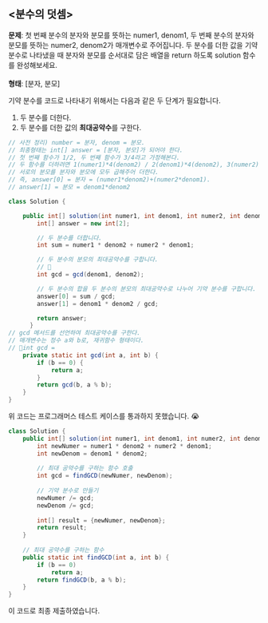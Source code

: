 <h2><분수의 덧셈></h2>
  
**문제**: 첫 번째 분수의 분자와 분모를 뜻하는 numer1, denom1, 두 번째 분수의 분자와 분모를 뜻하는 numer2, denom2가 매개변수로 주어집니다. 두 분수를 더한 값을 기약 분수로 나타냈을 때 분자와 분모를 순서대로 담은 배열을 return 하도록 solution 함수를 완성해보세요.
<br><br>**형태**: [분자, 분모]


기약 분수를 코드로 나타내기 위해서는 다음과 같은 두 단계가 필요합니다.

1. 두 분수를 더한다.
2. 두 분수를 더한 값의 **최대공약수**를 구한다.
```java
// 사전 정리) number = 분자, denom = 분모.
// 최종형태는 int[] answer = [분자, 분모]가 되어야 한다.
// 첫 번째 함수가 1/2, 두 번째 함수가 3/4라고 가정해본다.
// 두 함수를 더하려면 1(numer1)*4(denom2) / 2(denom1)*4(denom2), 3(numer2)*2(denom1) / 4(denom2)*2(denom1).
// 서로의 분모를 분자와 분모에 모두 곱해주어 더한다.
// 즉, answer[0] = 분자 = (numer1*denom2)+(numer2*denom1).
// answer[1] = 분모 = denom1*denom2
```
```java
class Solution {

    public int[] solution(int numer1, int denom1, int numer2, int denom2) {
        int[] answer = new int[2];

        // 두 분수를 더합니다.
        int sum = numer1 * denom2 + numer2 * denom1;

        // 두 분수의 분모의 최대공약수를 구합니다.
        // 🔖
        int gcd = gcd(denom1, denom2);

        // 두 분수의 합을 두 분수의 분모의 최대공약수로 나누어 기약 분수를 구합니다.
        answer[0] = sum / gcd;
        answer[1] = denom1 * denom2 / gcd;

        return answer;
      }
// gcd 메서드를 선언하여 최대공약수를 구한다.
// 매개변수는 정수 a와 b로, 재귀함수 형태이다.
// 🔖int gcd = 
    private static int gcd(int a, int b) {
        if (b == 0) {
            return a;
        }
        return gcd(b, a % b);
    }
}
```
위 코드는 프로그래머스 테스트 케이스를 통과하지 못했습니다. 😭

```java
class Solution {
    public int[] solution(int numer1, int denom1, int numer2, int denom2) {
        int newNumer = numer1 * denom2 + numer2 * denom1;
        int newDenom = denom1 * denom2;
        
        // 최대 공약수를 구하는 함수 호출
        int gcd = findGCD(newNumer, newDenom);
        
        // 기약 분수로 만들기
        newNumer /= gcd;
        newDenom /= gcd;
        
        int[] result = {newNumer, newDenom};
        return result;
    }
    
    // 최대 공약수를 구하는 함수
    public static int findGCD(int a, int b) {
        if (b == 0)
            return a;
        return findGCD(b, a % b);
    }
}
```
이 코드로 최종 제출하였습니다.
